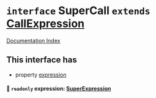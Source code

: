 # `interface` SuperCall `extends` [CallExpression](../private.interface.CallExpression/README.md)

[Documentation Index](../README.md)

## This interface has

- property [expression](#-readonly-expression-superexpression)


#### 📄 `readonly` expression: [SuperExpression](../private.interface.SuperExpression/README.md)



